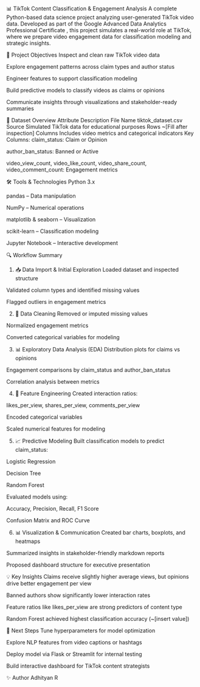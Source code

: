 📊 TikTok Content Classification & Engagement Analysis
A complete Python-based data science project analyzing user-generated TikTok video data. Developed as part of the Google Advanced Data Analytics Professional Certificate , this project simulates a real-world role at TikTok, where we prepare video engagement data for classification modeling and strategic insights.

🎯 Project Objectives
Inspect and clean raw TikTok video data

Explore engagement patterns across claim types and author status

Engineer features to support classification modeling

Build predictive models to classify videos as claims or opinions

Communicate insights through visualizations and stakeholder-ready summaries

📁 Dataset Overview
Attribute	Description
File Name	tiktok_dataset.csv
Source	Simulated TikTok data for educational purposes
Rows	~[Fill after inspection]
Columns	Includes video metrics and categorical indicators
Key Columns:
claim_status: Claim or Opinion

author_ban_status: Banned or Active

video_view_count, video_like_count, video_share_count, video_comment_count: Engagement metrics

🛠️ Tools & Technologies
Python 3.x

pandas – Data manipulation

NumPy – Numerical operations

matplotlib & seaborn – Visualization

scikit-learn – Classification modeling

Jupyter Notebook – Interactive development

🔍 Workflow Summary
1. 📥 Data Import & Initial Exploration
Loaded dataset and inspected structure

Validated column types and identified missing values

Flagged outliers in engagement metrics

2. 🧹 Data Cleaning
Removed or imputed missing values

Normalized engagement metrics

Converted categorical variables for modeling

3. 📊 Exploratory Data Analysis (EDA)
Distribution plots for claims vs opinions

Engagement comparisons by claim_status and author_ban_status

Correlation analysis between metrics

4. 🧪 Feature Engineering
Created interaction ratios:

likes_per_view, shares_per_view, comments_per_view

Encoded categorical variables

Scaled numerical features for modeling

5. 📈 Predictive Modeling
Built classification models to predict claim_status:

Logistic Regression

Decision Tree

Random Forest

Evaluated models using:

Accuracy, Precision, Recall, F1 Score

Confusion Matrix and ROC Curve

6. 📊 Visualization & Communication
Created bar charts, boxplots, and heatmaps

Summarized insights in stakeholder-friendly markdown reports

Proposed dashboard structure for executive presentation

💡 Key Insights
Claims receive slightly higher average views, but opinions drive better engagement per view

Banned authors show significantly lower interaction rates

Feature ratios like likes_per_view are strong predictors of content type

Random Forest achieved highest classification accuracy (~[insert value])

🚀 Next Steps
Tune hyperparameters for model optimization

Explore NLP features from video captions or hashtags

Deploy model via Flask or Streamlit for internal testing

Build interactive dashboard for TikTok content strategists

✨ Author
Adhityan R
